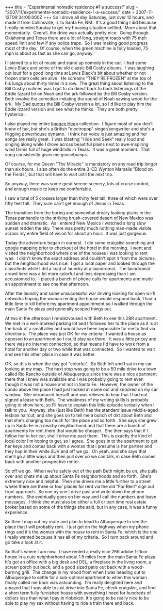 +++
title = "Experimental nomadic residence #1 a success!"
slug = "2007/11/experimental-nomadic-residence-1-a-success/"
date = 2007-11-12T09:34:00.000Z
+++
So I drove all day Saturday, just over 12 hours, and made it from Collinsville, IL to Santa Fe, NM.  It's a good thing I did because I really needed Sunday to get my housing situation settled.  More about that momentarily.  Overall, the drive was actually pretty nice.  Going through Oklahoma and Texas there are a lot of long, straight roads with 75 mph speed limit and few if any police traps.  So I was making good progress most of the day.  Of course, when the green machine is fully loaded, 75 mph is about as fast as she can go, anyway.

I listened to a lot of music and stand up comedy in the car.  I had some Lewis Black and some of the old classic Bill Cosby albums.  I was laughing out loud for a good long time at Lewis Black's bit about whether or not frozen stem cells are alive.  He screams "THEY'RE FROZEN" at the top of his lungs about thirty times in a row.  The great thing about listening to the Bill Cosby routines was I got to do direct back to back listenings of the Eddie Izzard bit on Noah and the ark followed by the Bill Cosby version.  Both involve the comedian imitating the sound of Noah sawing wood for the ark.  My Dad quotes the Bill Cosby version a lot, so I'd like to play him the Eddie Izzard version and see what he thinks.  They are both pretty hysterical.

I also played my entire [Imogen Heap](http://imogenheap.com/) collection.  I figure most of you don't know of her, but she's a British "electropop" singer/songwriter and she's a frigging powerhouse dynamo.  I think her voice is just amazing and her songs are really great.  I was blasting "Hide and Seek" really loud and singing along while I drove across beautiful plains next to awe-inspiring wind farms full of huge windmills in Texas.  It was a great moment.  That song consistently gives me goosebumps.

Of course, for me Queen "The Miracle" is mandatory on any road trip longer than six hours.  I also often do the entire 3-CD Wynton Marsalis "Blood on the Fields", but that will have to wait until the next trip.

So anyway, there was some great serene scenery, lots of cruise control, and enough music to keep me comfortable.

I saw a total of 5 crosses larger than thirty feet tall, three of which were over fifty feet tall.  They sure can't get enough of Jesus in Texas.

The transition from the boring and somewhat dreary looking plains in the Texas panhandle to the striking brush-covered desert of New Mexico was sudden and dramatic.  As I entered New Mexico I watched a long slow sunset redden the sky. There was pretty much nothing man-made visible across my entire field of vision for about an hour.  It was just gorgeous.

Today the adventure began in earnest.  I did some craigslist searching and google mapping prior to checkout of the hotel in the morning.  I went and visited the neighborhood where one of the houses I was looking to rent was.  I didn't know the exact address and couldn't spot it from the pictures, but the neighborhood was nice.  I got a local paper and looked through the classifieds while I did a load of laundry at a laundromat.  The laundromat crowd here was a lot more colorful and less depressing than I am accustomed to.  I placed a bunch of phone calls for apartments and made an appointment to see one that afternoon.

After the laundry and some unsuccessful war driving looking for open wi-fi networks hoping the woman renting the house would respond back, I had a little time to kill before my apartment appointment so I walked through the main Santa Fe plaza and generally scoped things out.

At two in the afternoon I rendezvoused with Beth to see this 2BR apartment. We met in a well-marked parking lot and I followed her to the place as it is at the back of a small alley and would have been impossible for me to find via directions.  The place was just OK for my criteria.  I wanted a house as opposed to an apartment so I could play sax there.  It was a little pricey and there was no Internet connection, so that means I'd have to work from a hotel for another day or two while that was connected.  So I wanted to wait and see this other place in case it was better.

OK, so this is when the day got "colorful".  So Beth left and I sat in my car looking at my map.  The next stop was going to be a 50 mile drive to a town called Rio Rancho outside of Albuquerque since there was a nice apartment there that I knew was available and I was probably going to rent even though it was not a house and not in Santa Fe.  However, the owner of the condo above the place I had just looked at came out and knocked on my car window.  She introduced herself and was relieved to hear that I had not signed a lease with Beth.  The weakness of my writing skills is probably going to show here, so I'll have to explain this little episode verbally when I talk to you.  Anyway, she (just like Beth) has the standard issue middle-aged lesbian haircut, and she goes on to tell me a bunch of dirt about Beth and that she's charging too much for the place and so forth.  She says she grew up in Santa Fe in a nearby neighborhood and that there are a bunch of apartments for rent there that would be cheaper.  She then says that if I follow her in her car, she'll drive me past them.  This is exactly the kind of local color I'm hoping to get, so I agree.  She goes in to the apartment to get her keys and comes back with a woman that I presume is her partner and they hop in their white SUV and off we go.  Oh yeah, and she says that she'll go a little ways and then pull over so we can talk, in case Beth comes back with another prospective renter.

So off we go.  When we're safely out of the path Beth might be on, she pulls over and chats me up about Santa Fe neighborhoods and so forth.  She's extremely nice and helpful.  Then she drives me a little further to a street where there are three or four places for rent via the old "For Rent" sign out front approach.  So one by one I drive past and write down the phone numbers.  She eventually goes on her way and I call the numbers and leave messages.  I think she must also be either a full or part time real estate broker based on some of the things she said, but in any case, it was a funny experience.

So then I map out my route and plan to head to Albuquerque to see the place that I will probably rent.  I just get on the highway when my phone rings and it's the woman with the house to rent in Santa Fe, which is the one I really wanted because it has all of my criteria.  So I turn back around and go take a look at it.

So that's where I am now.  I have rented a really nice 2BR adobe 1-floor house in a cute neighborhood about 1.5 miles from the main Santa Fe plaza.  It's got an office with a big desk and DSL, a fireplace in the living room, a screen porch out back, and a good sized patio out back with a wood-burning grill.  The change in my mood from when I was heading out to Albuquerque to settle for a sub-optimal apartment to when this woman finally called me back was astounding.  I'm really delighted here and amazed that I was able to just drive into Santa Fe, check craigslist, and find a short term fully furnished house with everything I need for hundreds of dollars less than what I pay in Hoboken. It's going to be really nice to be able to play my sax without having to ride a train there and back.